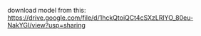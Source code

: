 download model from this:
https://drive.google.com/file/d/1hckQtoiQCt4cSXzLRlYO_80eu-NakYGI/view?usp=sharing
